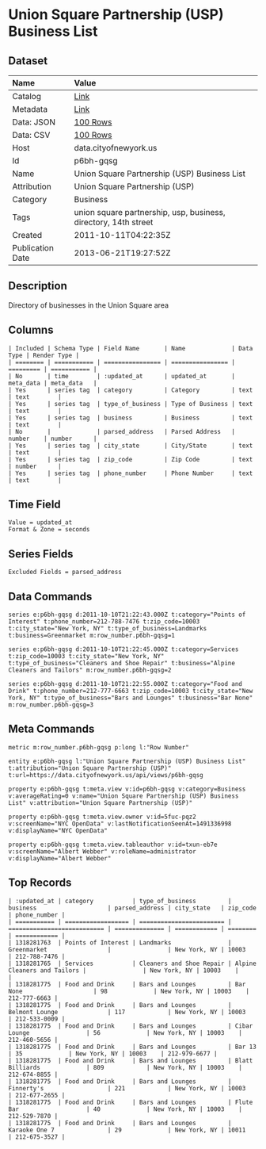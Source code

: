 # Union Square Partnership (USP) Business List

## Dataset

| Name | Value |
| :--- | :---- |
| Catalog | [Link](https://catalog.data.gov/dataset/union-square-partnership-usp-business-list-b7713) |
| Metadata | [Link](https://data.cityofnewyork.us/api/views/p6bh-gqsg) |
| Data: JSON | [100 Rows](https://data.cityofnewyork.us/api/views/p6bh-gqsg/rows.json?max_rows=100) |
| Data: CSV | [100 Rows](https://data.cityofnewyork.us/api/views/p6bh-gqsg/rows.csv?max_rows=100) |
| Host | data.cityofnewyork.us |
| Id | p6bh-gqsg |
| Name | Union Square Partnership (USP) Business List |
| Attribution | Union Square Partnership (USP) |
| Category | Business |
| Tags | union square partnership, usp, business, directory, 14th street |
| Created | 2011-10-11T04:22:35Z |
| Publication Date | 2013-06-21T19:27:52Z |

## Description

Directory of businesses in the Union Square area

## Columns

```ls
| Included | Schema Type | Field Name       | Name             | Data Type | Render Type |
| ======== | =========== | ================ | ================ | ========= | =========== |
| No       | time        | :updated_at      | updated_at       | meta_data | meta_data   |
| Yes      | series tag  | category         | Category         | text      | text        |
| Yes      | series tag  | type_of_business | Type of Business | text      | text        |
| Yes      | series tag  | business         | Business         | text      | text        |
| No       |             | parsed_address   | Parsed Address   | number    | number      |
| Yes      | series tag  | city_state       | City/State       | text      | text        |
| Yes      | series tag  | zip_code         | Zip Code         | text      | number      |
| Yes      | series tag  | phone_number     | Phone Number     | text      | text        |
```

## Time Field

```ls
Value = updated_at
Format & Zone = seconds
```

## Series Fields

```ls
Excluded Fields = parsed_address
```

## Data Commands

```ls
series e:p6bh-gqsg d:2011-10-10T21:22:43.000Z t:category="Points of Interest" t:phone_number=212-788-7476 t:zip_code=10003 t:city_state="New York, NY" t:type_of_business=Landmarks t:business=Greenmarket m:row_number.p6bh-gqsg=1

series e:p6bh-gqsg d:2011-10-10T21:22:45.000Z t:category=Services t:zip_code=10003 t:city_state="New York, NY" t:type_of_business="Cleaners and Shoe Repair" t:business="Alpine Cleaners and Tailors" m:row_number.p6bh-gqsg=2

series e:p6bh-gqsg d:2011-10-10T21:22:55.000Z t:category="Food and Drink" t:phone_number=212-777-6663 t:zip_code=10003 t:city_state="New York, NY" t:type_of_business="Bars and Lounges" t:business="Bar None" m:row_number.p6bh-gqsg=3
```

## Meta Commands

```ls
metric m:row_number.p6bh-gqsg p:long l:"Row Number"

entity e:p6bh-gqsg l:"Union Square Partnership (USP) Business List" t:attribution="Union Square Partnership (USP)" t:url=https://data.cityofnewyork.us/api/views/p6bh-gqsg

property e:p6bh-gqsg t:meta.view v:id=p6bh-gqsg v:category=Business v:averageRating=0 v:name="Union Square Partnership (USP) Business List" v:attribution="Union Square Partnership (USP)"

property e:p6bh-gqsg t:meta.view.owner v:id=5fuc-pqz2 v:screenName="NYC OpenData" v:lastNotificationSeenAt=1491336998 v:displayName="NYC OpenData"

property e:p6bh-gqsg t:meta.view.tableauthor v:id=txun-eb7e v:screenName="Albert Webber" v:roleName=administrator v:displayName="Albert Webber"
```

## Top Records

```ls
| :updated_at | category           | type_of_business         | business                    | parsed_address | city_state   | zip_code | phone_number | 
| =========== | ================== | ======================== | =========================== | ============== | ============ | ======== | ============ | 
| 1318281763  | Points of Interest | Landmarks                | Greenmarket                 |                | New York, NY | 10003    | 212-788-7476 | 
| 1318281765  | Services           | Cleaners and Shoe Repair | Alpine Cleaners and Tailors |                | New York, NY | 10003    |              | 
| 1318281775  | Food and Drink     | Bars and Lounges         | Bar None                    | 98             | New York, NY | 10003    | 212-777-6663 | 
| 1318281775  | Food and Drink     | Bars and Lounges         | Belmont Lounge              | 117            | New York, NY | 10003    | 212-533-0009 | 
| 1318281775  | Food and Drink     | Bars and Lounges         | Cibar Lounge                | 56             | New York, NY | 10003    | 212-460-5656 | 
| 1318281775  | Food and Drink     | Bars and Lounges         | Bar 13                      | 35             | New York, NY | 10003    | 212-979-6677 | 
| 1318281775  | Food and Drink     | Bars and Lounges         | Blatt Billiards             | 809            | New York, NY | 10003    | 212-674-8855 | 
| 1318281775  | Food and Drink     | Bars and Lounges         | Finnerty's                  | 221            | New York, NY | 10003    | 212-677-2655 | 
| 1318281775  | Food and Drink     | Bars and Lounges         | Flute Bar                   | 40             | New York, NY | 10003    | 212-529-7870 | 
| 1318281775  | Food and Drink     | Bars and Lounges         | Karaoke One 7               | 29             | New York, NY | 10011    | 212-675-3527 | 
```